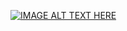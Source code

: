 [![IMAGE ALT TEXT HERE](https://img.youtube.com/vi/hOeBf8ghh6E/0.jpg)](https://www.youtube.com/watch?v=hOeBf8ghh6E)
